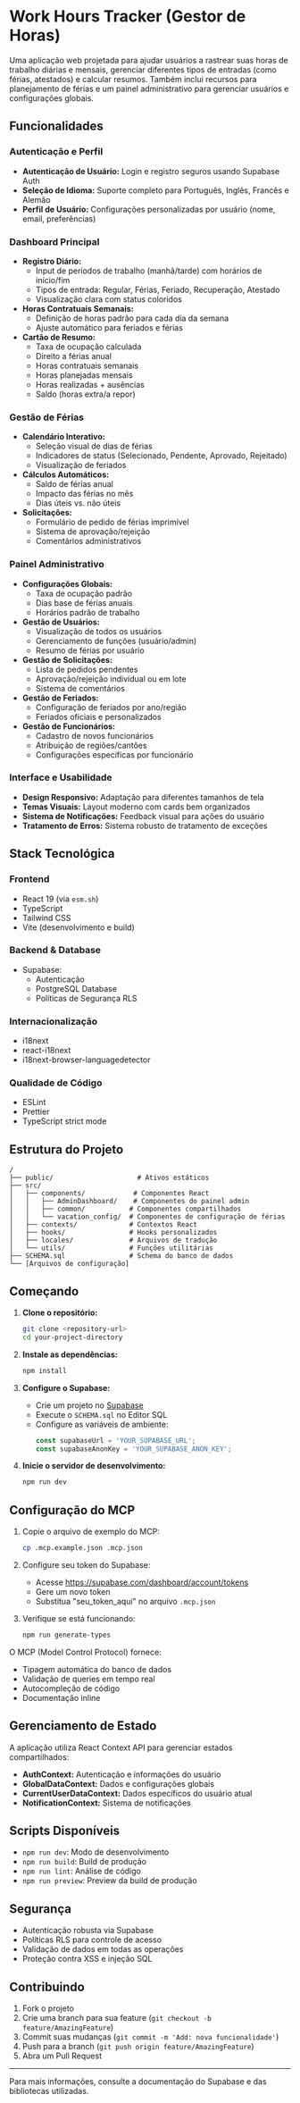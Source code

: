 
# Work Hours Tracker (Gestor de Horas)

Uma aplicação web projetada para ajudar usuários a rastrear suas horas de trabalho diárias e mensais, gerenciar diferentes tipos de entradas (como férias, atestados) e calcular resumos. Também inclui recursos para planejamento de férias e um painel administrativo para gerenciar usuários e configurações globais.

## Funcionalidades

### Autenticação e Perfil
* **Autenticação de Usuário:** Login e registro seguros usando Supabase Auth
* **Seleção de Idioma:** Suporte completo para Português, Inglês, Francês e Alemão
* **Perfil de Usuário:** Configurações personalizadas por usuário (nome, email, preferências)

### Dashboard Principal
* **Registro Diário:**
  * Input de períodos de trabalho (manhã/tarde) com horários de início/fim
  * Tipos de entrada: Regular, Férias, Feriado, Recuperação, Atestado
  * Visualização clara com status coloridos
* **Horas Contratuais Semanais:**
  * Definição de horas padrão para cada dia da semana
  * Ajuste automático para feriados e férias
* **Cartão de Resumo:**
  * Taxa de ocupação calculada
  * Direito a férias anual
  * Horas contratuais semanais
  * Horas planejadas mensais
  * Horas realizadas + ausências
  * Saldo (horas extra/a repor)

### Gestão de Férias
* **Calendário Interativo:**
  * Seleção visual de dias de férias
  * Indicadores de status (Selecionado, Pendente, Aprovado, Rejeitado)
  * Visualização de feriados
* **Cálculos Automáticos:**
  * Saldo de férias anual
  * Impacto das férias no mês
  * Dias úteis vs. não úteis
* **Solicitações:**
  * Formulário de pedido de férias imprimível
  * Sistema de aprovação/rejeição
  * Comentários administrativos

### Painel Administrativo
* **Configurações Globais:**
  * Taxa de ocupação padrão
  * Dias base de férias anuais
  * Horários padrão de trabalho
* **Gestão de Usuários:**
  * Visualização de todos os usuários
  * Gerenciamento de funções (usuário/admin)
  * Resumo de férias por usuário
* **Gestão de Solicitações:**
  * Lista de pedidos pendentes
  * Aprovação/rejeição individual ou em lote
  * Sistema de comentários
* **Gestão de Feriados:**
  * Configuração de feriados por ano/região
  * Feriados oficiais e personalizados
* **Gestão de Funcionários:**
  * Cadastro de novos funcionários
  * Atribuição de regiões/cantões
  * Configurações específicas por funcionário

### Interface e Usabilidade
* **Design Responsivo:** Adaptação para diferentes tamanhos de tela
* **Temas Visuais:** Layout moderno com cards bem organizados
* **Sistema de Notificações:** Feedback visual para ações do usuário
* **Tratamento de Erros:** Sistema robusto de tratamento de exceções

## Stack Tecnológica

### Frontend
* React 19 (via `esm.sh`)
* TypeScript
* Tailwind CSS
* Vite (desenvolvimento e build)

### Backend & Database
* Supabase:
  * Autenticação
  * PostgreSQL Database
  * Políticas de Segurança RLS

### Internacionalização
* i18next
* react-i18next
* i18next-browser-languagedetector

### Qualidade de Código
* ESLint
* Prettier
* TypeScript strict mode

## Estrutura do Projeto

```
/
├── public/                     # Ativos estáticos
├── src/
│   ├── components/            # Componentes React
│   │   ├── AdminDashboard/    # Componentes do painel admin
│   │   ├── common/           # Componentes compartilhados
│   │   └── vacation_config/  # Componentes de configuração de férias
│   ├── contexts/             # Contextos React
│   ├── hooks/                # Hooks personalizados
│   ├── locales/              # Arquivos de tradução
│   └── utils/                # Funções utilitárias
├── SCHEMA.sql                # Schema do banco de dados
└── [Arquivos de configuração]
```

## Começando

1. **Clone o repositório:**
   ```bash
   git clone <repository-url>
   cd your-project-directory
   ```

2. **Instale as dependências:**
   ```bash
   npm install
   ```

3. **Configure o Supabase:**
   * Crie um projeto no [Supabase](https://supabase.com/)
   * Execute o `SCHEMA.sql` no Editor SQL
   * Configure as variáveis de ambiente:
     ```typescript
     const supabaseUrl = 'YOUR_SUPABASE_URL';
     const supabaseAnonKey = 'YOUR_SUPABASE_ANON_KEY';
     ```

4. **Inicie o servidor de desenvolvimento:**
   ```bash
   npm run dev
   ```

## Configuração do MCP

1. Copie o arquivo de exemplo do MCP:
   ```bash
   cp .mcp.example.json .mcp.json
   ```

2. Configure seu token do Supabase:
   - Acesse https://supabase.com/dashboard/account/tokens
   - Gere um novo token
   - Substitua "seu_token_aqui" no arquivo `.mcp.json`

3. Verifique se está funcionando:
   ```bash
   npm run generate-types
   ```

O MCP (Model Control Protocol) fornece:
- Tipagem automática do banco de dados
- Validação de queries em tempo real
- Autocompleção de código
- Documentação inline

## Gerenciamento de Estado

A aplicação utiliza React Context API para gerenciar estados compartilhados:

* **AuthContext:** Autenticação e informações do usuário
* **GlobalDataContext:** Dados e configurações globais
* **CurrentUserDataContext:** Dados específicos do usuário atual
* **NotificationContext:** Sistema de notificações

## Scripts Disponíveis

* `npm run dev`: Modo de desenvolvimento
* `npm run build`: Build de produção
* `npm run lint`: Análise de código
* `npm run preview`: Preview da build de produção

## Segurança

* Autenticação robusta via Supabase
* Políticas RLS para controle de acesso
* Validação de dados em todas as operações
* Proteção contra XSS e injeção SQL

## Contribuindo

1. Fork o projeto
2. Crie uma branch para sua feature (`git checkout -b feature/AmazingFeature`)
3. Commit suas mudanças (`git commit -m 'Add: nova funcionalidade'`)
4. Push para a branch (`git push origin feature/AmazingFeature`)
5. Abra um Pull Request

---

Para mais informações, consulte a documentação do Supabase e das bibliotecas utilizadas.
